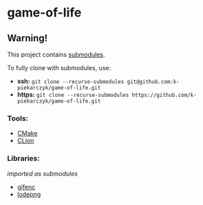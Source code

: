# game-of-life

## Warning!
This project contains [submodules](https://git-scm.com/book/en/v2/Git-Tools-Submodules).

To fully clone with submodules, use:
* **ssh:** `git clone --recurse-submodules git@github.com:k-piekarczyk/game-of-life.git`
* **https:** `git clone --recurse-submodules https://github.com/k-piekarczyk/game-of-life.git`

### Tools:
* [CMake](https://cmake.org/)
* [CLion](https://www.jetbrains.com/clion/)

### Libraries:
 _imported as submodules_
* [gifenc](https://github.com/lecram/gifenc)
* [lodepng](https://github.com/lvandeve/lodepng)